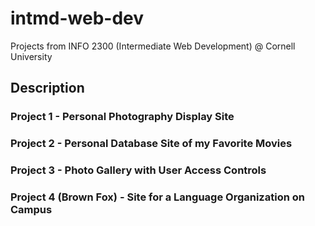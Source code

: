# intmd-web-dev
Projects from INFO 2300 (Intermediate Web Development) @ Cornell University
## Description
### Project 1 - Personal Photography Display Site
### Project 2 - Personal Database Site of my Favorite Movies 
### Project 3 - Photo Gallery with User Access Controls
### Project 4 (Brown Fox) - Site for a Language Organization on Campus
